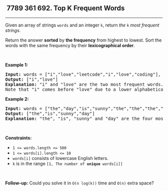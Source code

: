 <h2> 7789 361
692. Top K Frequent Words</h2><hr><div><p>Given an array of strings <code>words</code> and an integer <code>k</code>, return <em>the </em><code>k</code><em> most frequent strings</em>.</p>

<p>Return the answer <strong>sorted</strong> by <strong>the frequency</strong> from highest to lowest. Sort the words with the same frequency by their <strong>lexicographical order</strong>.</p>

<p>&nbsp;</p>
<p><strong class="example">Example 1:</strong></p>

<pre><strong>Input:</strong> words = ["i","love","leetcode","i","love","coding"], k = 2
<strong>Output:</strong> ["i","love"]
<strong>Explanation:</strong> "i" and "love" are the two most frequent words.
Note that "i" comes before "love" due to a lower alphabetical order.
</pre>

<p><strong class="example">Example 2:</strong></p>

<pre><strong>Input:</strong> words = ["the","day","is","sunny","the","the","the","sunny","is","is"], k = 4
<strong>Output:</strong> ["the","is","sunny","day"]
<strong>Explanation:</strong> "the", "is", "sunny" and "day" are the four most frequent words, with the number of occurrence being 4, 3, 2 and 1 respectively.
</pre>

<p>&nbsp;</p>
<p><strong>Constraints:</strong></p>

<ul>
	<li><code>1 &lt;= words.length &lt;= 500</code></li>
	<li><code>1 &lt;= words[i].length &lt;= 10</code></li>
	<li><code>words[i]</code> consists of lowercase English letters.</li>
	<li><code>k</code> is in the range <code>[1, The number of <strong>unique</strong> words[i]]</code></li>
</ul>

<p>&nbsp;</p>
<p><strong>Follow-up:</strong> Could you solve it in <code>O(n log(k))</code> time and <code>O(n)</code> extra space?</p>
</div>